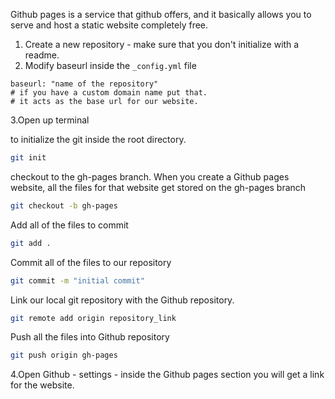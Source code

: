 Github pages is a service that github offers, and it basically allows you to serve and host a static website completely free.

1. Create a new repository - make sure that you don't initialize with a readme.
2. Modify baseurl inside the `_config.yml` file

```
baseurl: "name of the repository"
# if you have a custom domain name put that.
# it acts as the base url for our website.
```

3.Open up terminal

to initialize the git inside the root directory.

```bash
git init
```

checkout to the gh-pages branch.
When you create a Github pages website, all the files for that website get stored on the gh-pages branch

```bash
git checkout -b gh-pages
```

Add all of the files to commit

```bash
git add .
```

Commit all of the files to our repository

```bash
git commit -m "initial commit"
```

Link our local git repository with the Github repository.

```bash
git remote add origin repository_link
```

Push all the files into Github repository

```bash
git push origin gh-pages
```

4.Open Github - settings - inside the Github pages section you will get a link for the website.
